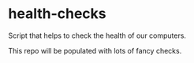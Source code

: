 # health-checks
Script that helps to check the health of our computers.

This repo will be populated with lots of fancy checks.
